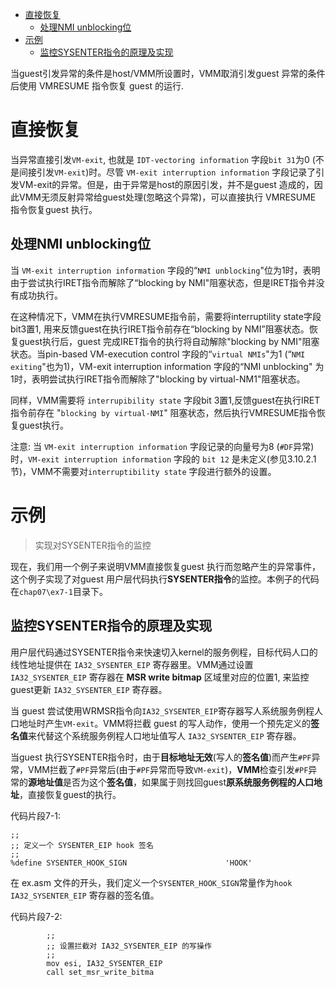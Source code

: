 
<!-- @import "[TOC]" {cmd="toc" depthFrom=1 depthTo=6 orderedList=false} -->

<!-- code_chunk_output -->

- [直接恢复](#直接恢复)
  - [处理NMI unblocking位](#处理nmi-unblocking位)
- [示例](#示例)
  - [监控SYSENTER指令的原理及实现](#监控sysenter指令的原理及实现)

<!-- /code_chunk_output -->

当guest引发异常的条件是host/VMM所设置时，VMM取消引发guest 异常的条件后使用 VMRESUME 指令恢复 guest 的运行.

# 直接恢复

当异常直接引发`VM-exit`, 也就是 `IDT-vectoring information` 字段`bit 31`为0 (不是间接引发`VM-exit`)时。尽管 `VM-exit interruption information` 字段记录了引发VM-exit的异常。但是，由于异常是host的原因引发，并不是guest 造成的，因此VMM无须反射异常给guest处理(忽略这个异常)，可以直接执行 VMRESUME 指令恢复guest 执行。

## 处理NMI unblocking位

当 `VM-exit interruption information` 字段的“`NMI unblocking`"位为1时，表明由于尝试执行IRET指令而解除了“blocking by NMI"阻塞状态，但是IRET指令并没有成功执行。

在这种情况下，VMM在执行VMRESUME指令前，需要将interruptility state字段bit3置1, 用来反馈guest在执行IRET指令前存在“blocking by NMI”阻塞状态。恢复guest执行后，guest 完成IRET指令的执行将自动解除"blocking by NMI"阻塞状态。当pin-based VM-execution control 字段的“`virtual NMIs`"为1 (“`NMI exiting`"也为1)，VM-exit interruption information 字段的“NMI unblocking" 为1时，表明尝试执行IRET指令而解除了"blocking by virtual-NM1"阻塞状态。

同样，VMM需要将 `interrupibility state` 字段bit 3置1,反馈guest在执行IRET指令前存在 "`blocking by virtual-NMI`" 阻塞状态，然后执行VMRESUME指令恢复guest执行。

注意: 当 `VM-exit interruption information` 字段记录的向量号为8 (`#DF`异常)时，`VM-exit interruption information` 字段的 `bit 12` 是未定义(参见3.10.2.1节)，VMM不需要对`interruptibility state` 字段进行额外的设置。

# 示例

>实现对SYSENTER指令的监控

现在，我们用一个例子来说明VMM直接恢复guest 执行而忽略产生的异常事件，这个例子实现了对guest 用户层代码执行**SYSENTER指令**的监控。本例子的代码在`chap07\ex7-1`目录下。

## 监控SYSENTER指令的原理及实现

用户层代码通过SYSENTER指令来快速切入kernel的服务例程，目标代码人口的线性地址提供在 `IA32_SYSENTER_EIP` 寄存器里。VMM通过设置`IA32_SYSENTER_EIP` 寄存器在 **MSR write bitmap** 区域里对应的位置1, 来监控guest更新 `IA32_SYSENTER_EIP` 寄存器。

当 guest 尝试使用WRMSR指令向`IA32_SYSENTER_EIP`寄存器写人系统服务例程人口地址时产生`VM-exit`。VMM将拦截 guest 的写人动作，使用一个预先定义的**签名值**来代替这个系统服务例程人口地址值写人 `IA32_SYSENTER_EIP` 寄存器。

当guest 执行SYSENTER指令时，由于**目标地址无效**(写人的**签名值**)而产生`#PF`异常，VMM拦截了`#PF`异常后(由于`#PF`异常而导致`VM-exit`)，**VMM**检查引发`#PF`异常的**源地址值**是否为这个**签名值**，如果属于则找回guest**原系统服务例程的人口地址**，直接恢复guest的执行。

代码片段7-1:

```x86asm
;;
;; 定义一个 SYSENTER_EIP hook 签名
;;
%define SYSENTER_HOOK_SIGN                      'HOOK'
```

在 ex.asm 文件的开头，我们定义一个`SYSENTER_HOOK_SIGN`常量作为`hook IA32_SYSENTER_EIP` 寄存器的签名值。

代码片段7-2:

```x86asm
        ;;
        ;; 设置拦截对 IA32_SYSENTER_EIP 的写操作
        ;;
        mov esi, IA32_SYSENTER_EIP
        call set_msr_write_bitma
```

 